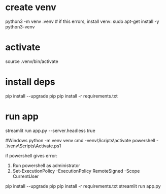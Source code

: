 # create venv
python3 -m venv .venv   # if this errors, install venv: sudo apt-get install -y python3-venv

# activate
source .venv/bin/activate

# install deps
pip install --upgrade pip
pip install -r requirements.txt

# run app
streamlit run app.py --server.headless true


#Windows
python -m venv venv
cmd -venv\Scripts\activate
powershell - .\venv\Scripts\Activate.ps1

if powershell gives error:
1. Run powershell as administrator
2. Set-ExecutionPolicy -ExecutionPolicy RemoteSigned -Scope CurrentUser

pip install --upgrade pip
pip install -r requirements.txt
streamlit run app.py


